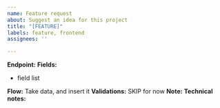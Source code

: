 ```yaml
---
name: Feature request
about: Suggest an idea for this project
title: "[FEATURE]"
labels: feature, frontend
assignees: ''

---
```


**Endpoint:**
**Fields:** 
- field list

**Flow:** Take data, and insert it
**Validations:** SKIP for now
**Note:** 
**Technical notes:**
